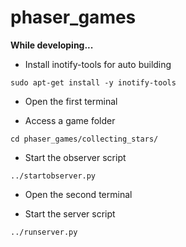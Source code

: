 # phaser_games

__While developing...__

- Install inotify-tools for auto building
```
sudo apt-get install -y inotify-tools
```

- Open the first terminal

- Access a game folder
```
cd phaser_games/collecting_stars/
```

- Start the observer script
```
../startobserver.py
```

- Open the second terminal

- Start the server script
```
../runserver.py
```
